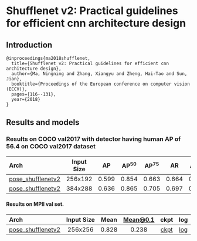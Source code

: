 # Shufflenet v2: Practical guidelines for efficient cnn architecture design

## Introduction
```
@inproceedings{ma2018shufflenet,
  title={Shufflenet v2: Practical guidelines for efficient cnn architecture design},
  author={Ma, Ningning and Zhang, Xiangyu and Zheng, Hai-Tao and Sun, Jian},
  booktitle={Proceedings of the European conference on computer vision (ECCV)},
  pages={116--131},
  year={2018}
}
```

## Results and models

### Results on COCO val2017 with detector having human AP of 56.4 on COCO val2017 dataset

| Arch  | Input Size | AP | AP<sup>50</sup> | AP<sup>75</sup> | AR | AR<sup>50</sup> | ckpt | log |
| :----------------- | :-----------: | :------: | :------: | :------: | :------: | :------: |:------: |:------: |
| [pose_shufflenetv2](/configs/top_down/shufflenet_v2/coco/shufflenetv2_coco_256x192.py)  | 256x192 | 0.599 | 0.854 | 0.663 | 0.664 | 0.899 | [ckpt](https://download.openmmlab.com/mmpose/top_down/shufflenetv2/shufflenetv2_coco_256x192-0aba71c7_20200921.pth) | [log](https://download.openmmlab.com/mmpose/top_down/shufflenetv2/shufflenetv2_coco_256x192_20200921.log.json) |
| [pose_shufflenetv2](/configs/top_down/shufflenet_v2/coco/shufflenetv2_coco_384x288.py)  | 384x288 | 0.636 | 0.865 | 0.705 | 0.697 | 0.909 | [ckpt](https://download.openmmlab.com/mmpose/top_down/shufflenetv2/shufflenetv2_coco_384x288-fb38ac3a_20200921.pth) | [log](https://download.openmmlab.com/mmpose/top_down/shufflenetv2/shufflenetv2_coco_384x288_20200921.log.json) |


#### Results on MPII val set.

| Arch  | Input Size | Mean | Mean@0.1   | ckpt    | log     |
| :--- | :--------: | :------: | :------: |:------: |:------: |
| [pose_shufflenetv2](/configs/top_down/shufflenet_v2/mpii/shufflenetv2_mpii_256x256.py) | 256x256 | 0.828 | 0.238 | [ckpt](https://openmmlab.oss-accelerate.aliyuncs.com/mmpose/top_down/shufflenetv2/shufflenetv2_mpii_256x256-4fb9df2d_20200925.pth) | [log](https://openmmlab.oss-accelerate.aliyuncs.com/mmpose/top_down/shufflenetv2/shufflenetv2_mpii_256x256_20200925.log.json) |
